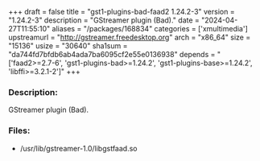 +++
draft = false
title = "gst1-plugins-bad-faad2 1.24.2-3"
version = "1.24.2-3"
description = "GStreamer plugin (Bad)."
date = "2024-04-27T11:55:10"
aliases = "/packages/168834"
categories = ['xmultimedia']
upstreamurl = "http://gstreamer.freedesktop.org"
arch = "x86_64"
size = "15136"
usize = "30640"
sha1sum = "da744fd7bfdb6ab4ada7ba6095cf2e55e0136938"
depends = "['faad2>=2.7-6', 'gst1-plugins-bad>=1.24.2', 'gst1-plugins-base>=1.24.2', 'libffi>=3.2.1-2']"
+++
### Description: 
GStreamer plugin (Bad).

### Files: 
* /usr/lib/gstreamer-1.0/libgstfaad.so
